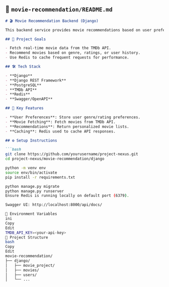 ## 📁 `movie-recommendation/README.md`

```markdown
# 🎬 Movie Recommendation Backend (Django)

This backend service provides movie recommendations based on user preferences and integrates with external APIs to fetch live movie data.

## 🎯 Project Goals

- Fetch real-time movie data from the TMDb API.
- Recommend movies based on genre, ratings, or user history.
- Use Redis to cache frequent requests for performance.

## 🛠️ Tech Stack

- **Django**
- **Django REST Framework**
- **PostgreSQL**
- **TMDb API**
- **Redis**
- **Swagger/OpenAPI**

## 🔑 Key Features

- **User Preferences**: Store user genre/rating preferences.
- **Movie Fetching**: Fetch movies from TMDb API.
- **Recommendations**: Return personalized movie lists.
- **Caching**: Redis used to cache API responses.

## ⚙️ Setup Instructions

```bash
git clone https://github.com/yourusername/project-nexus.git
cd project-nexus/movie-recommendation/django

python -m venv env
source env/bin/activate
pip install -r requirements.txt

python manage.py migrate
python manage.py runserver
Ensure Redis is running locally on default port (6379).

Swagger UI: http://localhost:8000/api/docs/

🔐 Environment Variables
ini
Copy
Edit
TMDB_API_KEY=<your-api-key>
📂 Project Structure
bash
Copy
Edit
movie-recommendation/
├── django/
│   ├── movie_project/
│   ├── movies/
│   ├── users/
│   └── ...